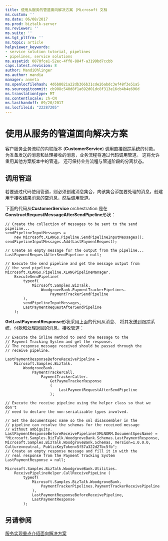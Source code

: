 ```yaml
---
title: 使用从服务的管道面向解决方案 |Microsoft 文档
ms.custom: ''
ms.date: 06/08/2017
ms.prod: biztalk-server
ms.reviewer: ''
ms.suite: ''
ms.tgt_pltfrm: ''
ms.topic: article
helpviewer_keywords:
- service solution tutorial, pipelines
- pipelines, service solutions
ms.assetid: 0870fce1-52ec-4ff8-884f-a3199bd7ccbb
caps.latest.revision: 8
author: MandiOhlinger
ms.author: mandia
manager: anneta
ms.openlocfilehash: 4d6b8021a22db366b31cde26abdc3ef48f3e51a5
ms.sourcegitcommit: cb908c540d8f1a692d01dc8f313e16cb4b4e696d
ms.translationtype: MT
ms.contentlocale: zh-CN
ms.lasthandoff: 09/20/2017
ms.locfileid: "22287205"
---
```

# <a name="using-pipelines-from-the-service-oriented-solution"></a>使用从服务的管道面向解决方案
客户服务业务流程的内联版本 (**CustomerService**) 调用直接跟踪系统的付款。 为准备发送的消息和处理接收的消息，业务流程将通过代码调用管道。 这将允许重用其他方案版本中的管道。 还可保持业务流程与管道阶段的分离状态。  
  
## <a name="calling-the-pipelines"></a>调用管道  
 若要通过代码使用管道，则必须创建消息集合，向该集合添加要处理的消息，创建用于接收结果消息的空消息，然后调用管道。  
  
 下面的代码从**CustomerService** orchestration 是在**ConstructRequestMessageAfterSendPipeline**形状：  
  
```  
// Create the collection of messages to be sent to the send pipeline...  
sendPipelineInputMessages =   
    new Microsoft.XLANGs.Pipeline.SendPipelineInputMessages();  
sendPipelineInputMessages.Add(LastPaymentRequest);  
  
// Create an empty message for the output from the pipeline...  
LastPaymentRequestAfterSendPipeline = null;  
  
// Execute the send pipeline and get the message output from   
// the send pipeline.  
Microsoft.XLANGs.Pipeline.XLANGPipelineManager.  
    ExecuteSendPipeline(  
        typeof(  
            Microsoft.Samples.BizTalk.  
                WoodgroveBank.PaymentTrackerPipelines.  
                    PaymentTrackerSendPipeline  
        ),  
        sendPipelineInputMessages,  
        LastPaymentRequestAfterSendPipeline  
    );  
```  
  
 **GetLastPaymentResponse**形状采用上面的代码从消息、 将其发送到跟踪系统，付款和处理返回的消息，接收管道：  
  
```  
// Execute the inline method to send the message to the   
// Payment Tracking System and get the response.  
// The response message received should be passed through the   
// receive pipeline.  
  
LastPaymentResponseBeforeReceivePipeline =   
    Microsoft.Samples.BizTalk.  
        WoodgroveBank.  
            PaymentTrackerCall.  
                PaymentTrackerCaller.  
                    GetPaymeTrackerResponse  
                    (  
                        LastPaymentRequestAfterSendPipeline  
                    );   
  
// Execute the receive pipeline using the helper class so that we don't  
// need to declare the non-serializable types involved.  
  
// Set the documentspec name so the xml disassembler in the   
// pipeline can resolve the schemas for the received message  
// without ambiguity.  
LastPaymentResponseBeforeReceivePipeline(XMLNORM.DocumentSpecName) =   
"Microsoft.Samples.BizTalk.WoodgroveBank.Schemas.LastPaymentResponse, Microsoft.Samples.BizTalk.WoodgroveBank.Schemas, Version=1.0.0.0, Culture=neutral, PublicKeyToken=5f57a322d27bc5fb";  
// Create an empty response message and fill it in with the   
// real response from the Payment Tracking System  
LastPaymentResponse = null;  
  
Microsoft.Samples.BizTalk.WoodgroveBank.Utilities.  
    ReceivePipelineHelper.CallReceivePipeLine (  
        typeof(  
            Microsoft.Samples.BizTalk.WoodgroveBank.  
                PaymentTrackerPipelines.PaymentTrackerReceivePipeline  
            ),  
            LastPaymentResponseBeforeReceivePipeline,  
            LastPaymentResponse  
        );  
```  
  
## <a name="see-also"></a>另请参阅  
 [服务实现重点介绍面向解决方案](../core/implementation-highlights-of-the-service-oriented-solution.md)